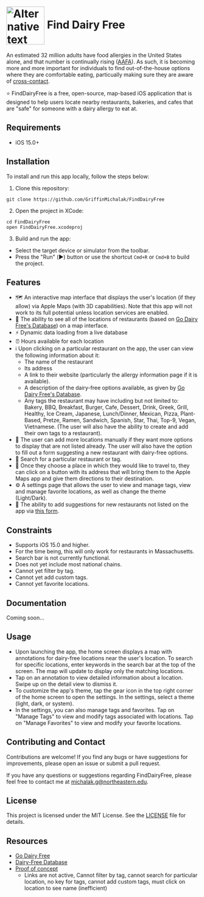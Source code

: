 # <img src="https://github.com/GriffinMichalak/FindDairyFree/assets/81431781/5f515894-b522-4b71-b919-593d240a2be8" alt="Alternative text" width="100" height="100" style="vertical-align: middle;"> Find Dairy Free


An estimated 32 million adults have food allergies in the United States alone, and that number is continually rising ([AAFA](https://aafa.org/allergies/types-of-allergies/food-allergies/)). As such, it is becoming more and more important for individuals to 
find out-of-the-house options where they are comfortable eating, particually making sure they are aware of [cross-contact](https://www.ncbi.nlm.nih.gov/pmc/articles/PMC6324195/). 

⭐️ FindDairyFree is a free, open-source, map-based iOS application that is designed to help users locate nearby
restaurants, bakeries, and cafes that are "safe" for someone with a dairy allergy to eat at.

## Requirements
* iOS 15.0+

## Installation
To install and run this app locally, follow the steps below:

1. Clone this repository: 

```
git clone https://github.com/GriffinMichalak/FindDairyFree
```

2. Open the project in XCode:

```
cd FindDairyFree
open FindDairyFree.xcodeproj
```

3. Build and run the app:
* Select the target device or simulator from the toolbar.
* Press the "Run" (▶️) button or use the shortcut `Cmd+R` or `Cmd+B` to build the project.

## Features
* 🗺️ An interactive map interface that displays the user's location (if they allow) via Apple Maps (with 3D capabilities). Note that this app will not work to its full potential unless location services are enabled. 
* 📍 The ability to see all of the locations of restaurants (based on [Go Dairy Free's Database](https://www.godairyfree.org/dining-out/massachusetts-dairy-free-restaurants)) on a map interface. 
* ⚡️ Dynamic data loading from a live database
* ⏰ Hours available for each location
* ℹ️ Upon clicking on a particular restaurant on the app, the user can view the following information about it:
  *   The name of the restaurant
  *   Its address
  *   A link to their website (particularly the allergy information page if it is available).
  *   A description of the dairy-free options available, as given by [Go Dairy Free's Database](https://www.godairyfree.org/dining-out/massachusetts-dairy-free-restaurants). 
  *   Any tags the restaurant may have including but not limited to: Bakery, BBQ, Breakfast, Burger, Cafe, Dessert, Drink, Greek, Grill, Healthy, Ice Cream, Japanese, Lunch/Dinner, Mexican, Pizza, Plant-Based, Pretze, Ramen, Sandwich, Spanish, Star, Thai, Top-9, Vegan, Vietnamese. (The user will also have the ability to create and add their own tags to a restaurant).  
* 📍 The user can add more locations manually if they want more options to display that are not listed already. The user will also have the option to fill out a form suggesting a new restaurant with dairy-free options.
* 🔎 Search for a particular restaurant or tag.
* 🚶 Once they choose a place in which they would like to travel to, they can click on a button with its address that will bring them to the Apple Maps app and give them directions to their destination. 
* ⚙️ A settings page that allows the user to view and manage tags, view and manage favorite locations, as well as change the theme (Light/Dark).
* 📝 The ability to add suggestions for new restaurants not listed on the app via [this form](https://forms.gle/ANr687gyHsKiG8WH6).

## Constraints 
* Supports iOS 15.0 and higher.
* For the time being, this will only work for restaurants in Massachusetts.
* Search bar is not currently functional.
* Does not yet include most national chains.
* Cannot yet filter by tag.
* Cannot yet add custom tags.
* Cannot yet favorite locations.

## Documentation
Coming soon...

## Usage
* Upon launching the app, the home screen displays a map with annotations for dairy-free locations near the user's location.
To search for specific locations, enter keywords in the search bar at the top of the screen. The map will update to display only the matching locations.
* Tap on an annotation to view detailed information about a location. Swipe up on the detail view to dismiss it.
* To customize the app's theme, tap the gear icon in the top right corner of the home screen to open the settings. In the settings, select a theme (light, dark, or system).
* In the settings, you can also manage tags and favorites. Tap on "Manage Tags" to view and modify tags associated with locations. Tap on "Manage Favorites" to view and modify your favorite locations.

## Contributing and Contact
Contributions are welcome! If you find any bugs or have suggestions for improvements, please open an issue or submit a pull request.

If you have any questions or suggestions regarding FindDairyFree, please feel free to contact me at michalak.g@northeastern.edu.

## License
This project is licensed under the MIT License. See the [LICENSE](FindDairyFree/LICENCE.txt)
 file for details.

## Resources
* [Go Dairy Free](https://www.godairyfree.org/dining-out/massachusetts-dairy-free-restaurants)
* [Dairy-Free Database](https://docs.google.com/spreadsheets/d/1vquABTsStPYlnAoUd3v8wYRGziONnKeIpgHt5pkgf3g/edit#gid=0)
* [Proof of concept](https://www.google.com/maps/d/u/0/edit?mid=1tUeAencjJkK68huPsJLdf7cAsES5b-U&usp=sharing)
  * Links are not active, Cannot filter by tag, cannot search for particular location, no key for tags, cannot add custom tags, must click on location to see name (inefficient)
